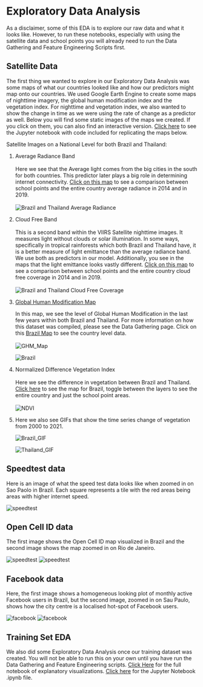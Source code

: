 # Exploratory Data Analysis

As a disclaimer, some of this EDA is to explore our raw data and what it looks like. However, to run these notebooks, especially with using the satellite data and school points you will already need to run the Data Gathering and Feature Engineering Scripts first.

## Satellite Data
The first thing we wanted to explore in our Exploratory Data Analysis was some maps of what our countries looked like and how our predictors might map onto our countries. We used Google Earth Engine to create some maps of nighttime imagery, the global human modification index and the vegetation index. For nighttime and vegetation index, we also wanted to show the change in time as we were using the rate of change as a predictor as well. Below you will find some static images of the maps we created. If you click on them, you can also find an interactive version. [Click here](scripts/Satellite_Data_EDA.ipynb) to see the Jupyter notebook with code included for replicating the maps below. 

Satellite Images on a National Level for both Brazil and Thailand:

1. Average Radiance Band <br></br>
    Here we see that the Average light comes from the big cities in the south for both countries. This predictor later plays a big role in determining internet connectivity. [Click on this map](Images/avg_rad_layers.html) to see a comparison between school points and the entire country average radiance in 2014 and in 2019. <br></br>
    ![Brazil and Thailand Average Radiance](Images/Avg_Rad_Brazil_Thailand.PNG)

2. Cloud Free Band <br></br>
    This is a second band within the VIIRS Satellite nighttime images. It measures light without clouds or solar illumination. In some ways, specifically in tropical rainforests which both Brazil and Thailand have, it is a better measure of light emittance than the average radiance band. We use both as predictors in our model. Additionally, you see in the maps that the light emittance looks vastly different.  [Click on this map](Images/cf_cvg_layers.html) to see a comparison between school points and the entire country cloud free coverage in 2014 and in 2019. <br></br>
    ![Brazil and Thailand Cloud Free Coverage](Images/cf_cvg_Brazil_Thailand.PNG)


3. [Global Human Modification Map](Images/ghm_map.html)

    In this map, we see the level of Global Human Modification in the last few years within both Brazil and Thailand. For more information on how this dataset was compiled, please see the Data Gathering page. Click on this [Brazil Map](Images/ghm_map.html) to see the country level data. <br></br>
    ![GHM_Map](Images/GHM_Schools.PNG)

    ![Brazil](Images/GHM_Brazil_Thailand.PNG)

4. Normalized Difference Vegetation Index <br></br>
    Here we see the difference in vegetation between Brazil and Thailand. [Click here](Images/NDVI_Brazil.html) to see the map for Brazil, toggle between the layers to see the entire country and just the school point areas. <br></br>
    ![NDVI](Images/NDVI.PNG)


6. Here we also see GIFs that show the time series change of vegetation from 2000 to 2021. 

    ![Brazil_GIF](Images/Brazil_output.gif)

    ![Thailand_GIF](Images/output.gif)


## Speedtest data

Here is an image of what the speed test data looks like when zoomed in on Sao Paolo in Brazil. Each square represents a tile with the red areas being areas with higher internet speed.

![speedtest](Images/speedtest_brazil.png)

## Open Cell ID data
The first image shows the Open Cell ID map visualized in Brazil and the second image shows the map zoomed in on Rio de Janeiro. 

![speedtest](Images/Brazil_OpenCell.png)
![speedtest](Images/Rio_OpenCell.png)

## Facebook data
Here, the first image shows a homogeneous looking plot of monthly active Facebook users in Brazil, but the second image, zoomed in on Sau Paulo, shows how the city centre is a localised hot-spot of Facebook users.

![facebook](Images/brazil_mau.png)
![facebook](Images/saupaulo_mau.png)

## Training Set EDA
We also did some Exploratory Data Analysis once our training dataset was created. You will not be able to run this on your own until you have run the Data Gathering and Feature Engineering scripts. [Click Here](scripts/testing.html) for the full notebook of explanatory visualizations. [Click here](scripts/testing.ipynb) for the Jupyter Notebook .ipynb file. 
